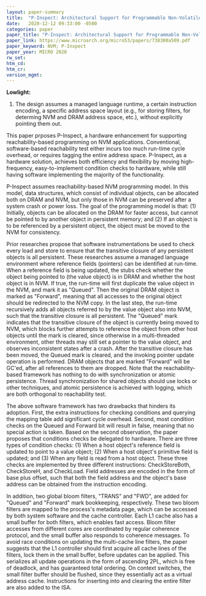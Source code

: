 ```yaml
---
layout: paper-summary
title:  "P-Inspect: Architectural Support for Programmable Non-Volatile Memory Frameworks"
date:   2020-12-12 09:33:00 -0500
categories: paper
paper_title: "P-Inspect: Architectural Support for Programmable Non-Volatile Memory Frameworks"
paper_link: https://www.microarch.org/micro53/papers/738300a509.pdf
paper_keyword: NVM; P-Inspect
paper_year: MICRO 2020
rw_set:
htm_cd:
htm_cr:
version_mgmt:
---
```


**Lowlight:**

1. The design assumes a managed language runtime, a certain instruction encoding, a specific address space layout
   (e.g., for storing filters, for determing NVM and DRAM address space, etc.), without explicitly pointing them out.



This paper prposes P-Inspect, a hardware enhancement for supporting reachability-based programming on NVM applications.
Conventional, software-based reachability test either incurs too much run-time cycle overhead, or requires tagging 
the entire address space. P-Inspect, as a hardware solution, achieves both efficiency and flexibility by moving 
high-frequency, easy-to-implement condition checks to hardware, while still having software implementing the majority
of the functionality.

P-Inspect assumes reachability-based NVM programming model. In this model, data structures, which consist of individual 
objects, can be allocated both on DRAM and NVM, but only those in NVM can be preserved after a system crash or power 
loss. The goal of the programming model is that: (1) Initially, objects can be allocated on the DRAM for faster access,
but cannot be pointed to by another object in persistent memory; and (2) If an object is to be referenced by a 
persistent object, the object must be moved to the NVM for consistency.

Prior researches propose that software instrumentations be used to check every load and store to ensure that the 
transitive closure of any persistent objects is all persistent.
These researches assume a managed language environment where reference fields (pointers) can be identified at run-time. 
When a reference field is being updated, the stubs check whether the object being pointed to (the value object) is
in DRAM and whether the host object is in NVM. If true, the run-time will first duplicate the value object in the 
NVM, and mark it as "Queued". Then the original DRAM object is marked as "Forward", meaning that all accesses to the
original object should be redirected to the NVM copy. In the last step, the run-time recursively adds all objects 
referred to by the value object also into NVM, such that the transitive closure is all persistent.
The "Queued" mark indicates that the transitive closure of the object is currently being moved to NVM, which 
blocks further attempts to reference the object from other host objects until the mark is cleared, since otherwise
in a multi-threaded environment, other threads may still set a pointer to the value object, and observes inconsistent
states after a crash.
After the transitive closure has been moved, the Queued mark is cleared, and the invoking pointer update operation
is performed.
DRAM objects that are marked "Forward" will be GC'ed, after all references to them are dropped.
Note that the reachability-based framework has nothing to do with synchronization or atomic persistence. 
Thread synchronization for shared objects should use locks or other techniques, and atomic persistence is achieved with
logging, which are both orthogonal to reachability test. 

The above software framework has two drawbacks that hinders its adoption. First, the extra instructions for checking 
conditions and querying the mapping table add significant cycle overhead. Second, most condition checks on the Queued 
and Forward bit will result in false, meaning that no special action is taken. 
Based on the second observation, the paper proposes that conditions checks be delegated to hardware. There are 
three types of condition checks: (1) When a host object's reference field is updated to point to a value object;
(2) When a host object's primitive field is updated; and (3) When any field is read from a host object.
These three checks are implemented by three different instructions: CheckStoreBoth, CheckStoreH, and CheckLoad.
Field addresses are encoded in the form of base plus offset, such that both the field address and the object's base
address can be obtained from the instruction encoding.

In addition, two global bloom filters, "TRANS" and "FWD", are added for "Queued" and "Forward" mark bookkeeping, 
respectively. These two bloom filters are mapped to the process's metadata page, which can be accessed by both
system software and the cache controller.
Each L1 cache also has a small buffer for both filters, which enables fast access. 
Bloom filter accesses from different cores are coordinated by regular coherence protocol, and the small buffer also
responds to coherence messages. 
To avoid race conditions on updating the multi-cache line filters, the paper suggests that the L1 controller 
should first acquire all cache lines of the filters, lock them in the small buffer, before updates can be applied.
This serializes all update operations in the form of ascending 2PL, which is free of deadlock, and has guaranteed
total ordering.
On context switches, the small filter buffer should be flushed, since they essentially act as a virtual address cache.
Instructions for inserting into and clearing the entire filter are also added to the ISA.
